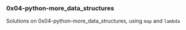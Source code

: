 ### 0x04-python-more_data_structures

Solutions on 0x04-python-more_data_structures, using `map` and `lambda`
